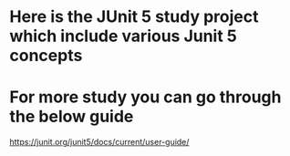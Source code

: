 # Here is the JUnit 5 study project which include various Junit 5 concepts
# For more study you can go through the below guide
https://junit.org/junit5/docs/current/user-guide/
